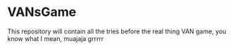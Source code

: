 # VANsGame
This repository will contain all the tries before the real thing VAN game, you know what I mean, muajaja grrrrr

